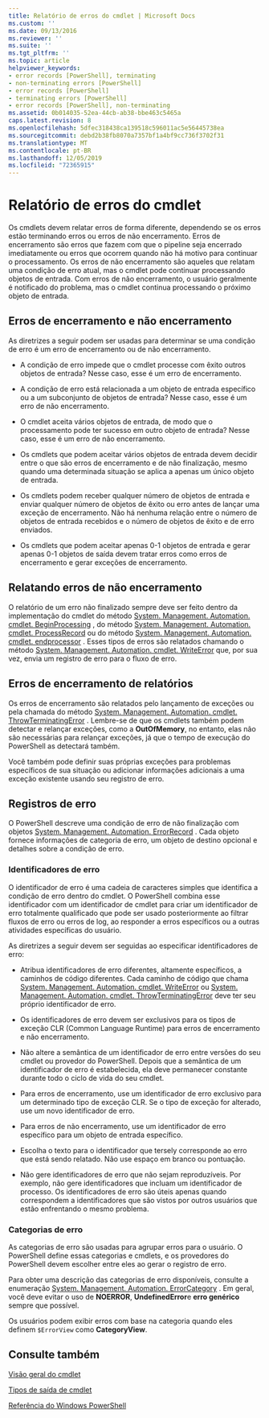 ```yaml
---
title: Relatório de erros do cmdlet | Microsoft Docs
ms.custom: ''
ms.date: 09/13/2016
ms.reviewer: ''
ms.suite: ''
ms.tgt_pltfrm: ''
ms.topic: article
helpviewer_keywords:
- error records [PowerShell], terminating
- non-terminating errors [PowerShell]
- error records [PowerShell]
- terminating errors [PowerShell]
- error records [PowerShell], non-terminating
ms.assetid: 0b014035-52ea-44cb-ab38-bbe463c5465a
caps.latest.revision: 8
ms.openlocfilehash: 5dfec318438ca139518c596011ac5e56445738ea
ms.sourcegitcommit: debd2b38fb8070a7357bf1a4bf9cc736f3702f31
ms.translationtype: MT
ms.contentlocale: pt-BR
ms.lasthandoff: 12/05/2019
ms.locfileid: "72365915"
---
```

# <a name="cmdlet-error-reporting"></a>Relatório de erros do cmdlet

Os cmdlets devem relatar erros de forma diferente, dependendo se os erros estão terminando erros ou erros de não encerramento. Erros de encerramento são erros que fazem com que o pipeline seja encerrado imediatamente ou erros que ocorrem quando não há motivo para continuar o processamento. Os erros de não encerramento são aqueles que relatam uma condição de erro atual, mas o cmdlet pode continuar processando objetos de entrada. Com erros de não encerramento, o usuário geralmente é notificado do problema, mas o cmdlet continua processando o próximo objeto de entrada.

## <a name="terminating-and-nonterminating-errors"></a>Erros de encerramento e não encerramento

As diretrizes a seguir podem ser usadas para determinar se uma condição de erro é um erro de encerramento ou de não encerramento.

- A condição de erro impede que o cmdlet processe com êxito outros objetos de entrada? Nesse caso, esse é um erro de encerramento.

- A condição de erro está relacionada a um objeto de entrada específico ou a um subconjunto de objetos de entrada? Nesse caso, esse é um erro de não encerramento.

- O cmdlet aceita vários objetos de entrada, de modo que o processamento pode ter sucesso em outro objeto de entrada? Nesse caso, esse é um erro de não encerramento.

- Os cmdlets que podem aceitar vários objetos de entrada devem decidir entre o que são erros de encerramento e de não finalização, mesmo quando uma determinada situação se aplica a apenas um único objeto de entrada.

- Os cmdlets podem receber qualquer número de objetos de entrada e enviar qualquer número de objetos de êxito ou erro antes de lançar uma exceção de encerramento. Não há nenhuma relação entre o número de objetos de entrada recebidos e o número de objetos de êxito e de erro enviados.

- Os cmdlets que podem aceitar apenas 0-1 objetos de entrada e gerar apenas 0-1 objetos de saída devem tratar erros como erros de encerramento e gerar exceções de encerramento.

## <a name="reporting-nonterminating-errors"></a>Relatando erros de não encerramento

O relatório de um erro não finalizado sempre deve ser feito dentro da implementação do cmdlet do método [System. Management. Automation. cmdlet. BeginProcessing](/dotnet/api/System.Management.Automation.Cmdlet.BeginProcessing) , do método [System. Management. Automation. cmdlet. ProcessRecord](/dotnet/api/System.Management.Automation.Cmdlet.ProcessRecord) ou do método [System. Management. Automation. cmdlet. endprocessor](/dotnet/api/System.Management.Automation.Cmdlet.EndProcessing) . Esses tipos de erros são relatados chamando o método [System. Management. Automation. cmdlet. WriteError](/dotnet/api/System.Management.Automation.Cmdlet.WriteError) que, por sua vez, envia um registro de erro para o fluxo de erro.

## <a name="reporting-terminating-errors"></a>Erros de encerramento de relatórios

Os erros de encerramento são relatados pelo lançamento de exceções ou pela chamada do método [System. Management. Automation. cmdlet. ThrowTerminatingError](/dotnet/api/System.Management.Automation.Cmdlet.ThrowTerminatingError) . Lembre-se de que os cmdlets também podem detectar e relançar exceções, como a **OutOfMemory**, no entanto, elas não são necessárias para relançar exceções, já que o tempo de execução do PowerShell as detectará também.

Você também pode definir suas próprias exceções para problemas específicos de sua situação ou adicionar informações adicionais a uma exceção existente usando seu registro de erro.

## <a name="error-records"></a>Registros de erro

O PowerShell descreve uma condição de erro de não finalização com objetos [System. Management. Automation. ErrorRecord](/dotnet/api/System.Management.Automation.ErrorRecord) . Cada objeto fornece informações de categoria de erro, um objeto de destino opcional e detalhes sobre a condição de erro.

### <a name="error-identifiers"></a>Identificadores de erro

O identificador de erro é uma cadeia de caracteres simples que identifica a condição de erro dentro do cmdlet.
O PowerShell combina esse identificador com um identificador de cmdlet para criar um identificador de erro totalmente qualificado que pode ser usado posteriormente ao filtrar fluxos de erro ou erros de log, ao responder a erros específicos ou a outras atividades específicas do usuário.

As diretrizes a seguir devem ser seguidas ao especificar identificadores de erro:

- Atribua identificadores de erro diferentes, altamente específicos, a caminhos de código diferentes. Cada caminho de código que chama [System. Management. Automation. cmdlet. WriteError](/dotnet/api/System.Management.Automation.Cmdlet.WriteError) ou [System. Management. Automation. cmdlet. ThrowTerminatingError](/dotnet/api/System.Management.Automation.Cmdlet.ThrowTerminatingError) deve ter seu próprio identificador de erro.

- Os identificadores de erro devem ser exclusivos para os tipos de exceção CLR (Common Language Runtime) para erros de encerramento e não encerramento.

- Não altere a semântica de um identificador de erro entre versões do seu cmdlet ou provedor do PowerShell. Depois que a semântica de um identificador de erro é estabelecida, ela deve permanecer constante durante todo o ciclo de vida do seu cmdlet.

- Para erros de encerramento, use um identificador de erro exclusivo para um determinado tipo de exceção CLR. Se o tipo de exceção for alterado, use um novo identificador de erro.

- Para erros de não encerramento, use um identificador de erro específico para um objeto de entrada específico.

- Escolha o texto para o identificador que tersely corresponde ao erro que está sendo relatado. Não use espaço em branco ou pontuação.

- Não gere identificadores de erro que não sejam reproduzíveis. Por exemplo, não gere identificadores que incluam um identificador de processo. Os identificadores de erro são úteis apenas quando correspondem a identificadores que são vistos por outros usuários que estão enfrentando o mesmo problema.

### <a name="error-categories"></a>Categorias de erro

As categorias de erro são usadas para agrupar erros para o usuário. O PowerShell define essas categorias e cmdlets, e os provedores do PowerShell devem escolher entre eles ao gerar o registro de erro.

Para obter uma descrição das categorias de erro disponíveis, consulte a enumeração [System. Management. Automation. ErrorCategory](/dotnet/api/System.Management.Automation.ErrorCategory) . Em geral, você deve evitar o uso de **NOERROR**, **UndefinedError**e **erro genérico** sempre que possível.

Os usuários podem exibir erros com base na categoria quando eles definem `$ErrorView` como **CategoryView**.

## <a name="see-also"></a>Consulte também

[Visão geral do cmdlet](./cmdlet-overview.md)

[Tipos de saída de cmdlet](./types-of-cmdlet-output.md)

[Referência do Windows PowerShell](../windows-powershell-reference.md)

